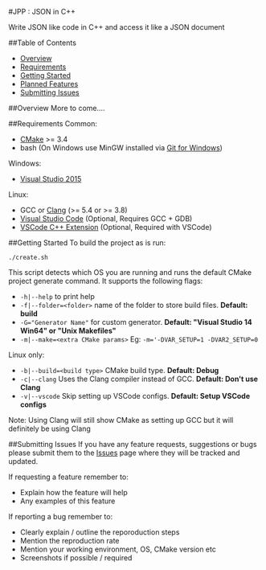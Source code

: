 #JPP : JSON in C++

Write JSON like code in C++ and access it like a JSON document

##Table of Contents
- [Overview](#overview)
- [Requirements](#requirements)
- [Getting Started](#getting-started)
- [Planned Features](https://github.com/crezefire/jpp/projects/1)
- [Submitting Issues](#submitting-issues)

##Overview
More to come....

##Requirements
Common:
- [CMake](https://cmake.org/download/) >= 3.4
- bash (On Windows use MinGW installed via [Git for Windows](https://git-scm.com/downloads))

Windows:
- [Visual Studio 2015](https://www.visualstudio.com/en-us/downloads/download-visual-studio-vs.aspx)

Linux:
- GCC or [Clang](http://llvm.org/releases/) (>= 5.4 or >= 3.8)
- [Visual Studio Code](https://code.visualstudio.com/download) (Optional, Requires GCC + GDB)
- [VSCode C++ Extension](https://marketplace.visualstudio.com/items?itemName=ms-vscode.cpptools) (Optional, Required with VSCode)

##Getting Started
To build the project as is run:

```shell
./create.sh
```
This script detects which OS you are running and runs the default CMake project generate command. It supports the following flags:
- `-h|--help` to print help
- `-f|--folder=<folder>` name of the folder to store build files. **Default: build**
- `-G="Generator Name"` for custom generator. **Default: "Visual Studio 14 Win64" or "Unix Makefiles"**
- `-m|--make=<extra CMake params>` Eg: `-m='-DVAR_SETUP=1 -DVAR2_SETUP=0`

Linux only:
- `-b|--build=<build type>` CMake build type. **Default: Debug**
- `-c|--clang` Uses the Clang compiler instead of GCC. **Default: Don't use Clang**
- `-v|--vscode` Skip setting up VSCode configs. **Default: Setup VSCode configs**

Note: Using Clang will still show CMake as setting up GCC but it will definitely be using Clang

##Submitting Issues
If you have any feature requests, suggestions or bugs please submit them to the [Issues](https://github.com/crezefire/cxp/issues) page where they will be tracked and updated.

If requesting a feature remember to:
- Explain how the feature will help
- Any examples of this feature

If reporting a bug remember to:
- Clearly explain / outline the reporoduction steps
- Mention the reproduction rate
- Mention your working environment, OS, CMake version etc
- Screenshots if possible / required
